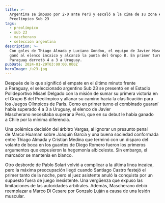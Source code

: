 ```yaml
---
title: >-
  Argentina se impuso por 2-0 ante Perú y escaló a la cima de su zona en el
  Preolímpico Sub 23
tags:
  - preolímpico
  - sub 23
  - mascherano
  - selección argentina
description: >-
  Con goles de Thiago Almada y Luciano Gondou, el equipo de Javier Mascherano le
  ganó al elenco incaico y alcanzó la punta del Grupo B. En primer turno,
  Paraguay derrotó 4 a 3 a Uruguay.
pubDate: 2024-01-29T03:00:00.000Z
heroImage: /u23.jpg
---
```


Después de lo que significó el empate en el último minuto frente a Paraguay, el seleccionado argentino Sub 23 se presentó en el Estadio Polideportivo Misael Delgado con la misión de sumar su primera victoria en el Grupo B del Preolímpico y allanar su camino hacia la clasificación para los Juegos Olímpicos de París. Como en primer turno el combinado guaraní había superado 4 a 3 a Uruguay, el elenco de Javier Mascherano necesitaba superar a Perú, que en su debut le había ganado a Chile por la mínima diferencia.

Una polémica decisión del árbitro Vargas, al ignorar un presunto penal de Marco Huaman sobre Joaquín García y una buena sociedad conformada entre Thiago Almada y Cristian Medina que terminó con un disparo del volante de boca en los guantes de Diego Romero fueron los primeros argumentos que expusieron la hegemonía albiceleste. Sin embargo, el marcador se mantenía en blanco.

Otro desborde de Pablo Solari volvió a complicar a la última línea incaica, pero la máxima preocupación llegó cuando Santiago Castro festejó el primer tanto de la noche, pero el juez asistente anuló la conquista por un supuesto fuera de juego inexistente. Una vergüenza que expuso las limitaciones de las autoridades arbitrales. Además, Mascherano debió reemplazar a Marco Di Cesare por Gonzalo Luján a causa de una lesión muscular.

